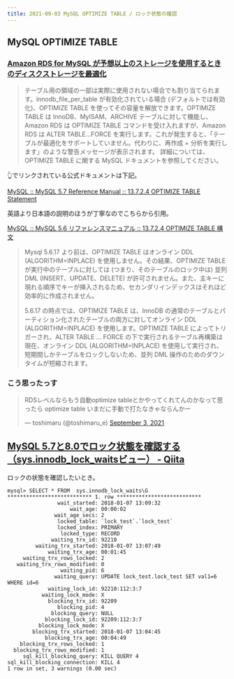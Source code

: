 ```yaml
---
title: 2021-09-03 MySQL OPTIMIZE TABLE / ロック状態の確認
---
```


## MySQL OPTIMIZE TABLE

### [Amazon RDS for MySQL が予想以上のストレージを使用するときのディスクストレージを最適化](https://aws.amazon.com/jp/premiumsupport/knowledge-center/rds-mysql-storage-optimization/)

> テーブル用の領域の一部は実際に使用されない場合でも割り当てられます。innodb_file_per_table が有効化されている場合 (デフォルトでは有効化)、OPTIMIZE TABLE を使ってその容量を解放できます。OPTIMIZE TABLE は InnoDB、MyISAM、ARCHIVE テーブルに対して機能し、Amazon RDS は OPTIMIZE TABLE コマンドを受け入れますが、Amazon RDS は ALTER TABLE...FORCE を実行します。これが発生すると、「テーブルが最適化をサポートしていません。代わりに、再作成 + 分析を実行します」のような警告メッセージが表示されます。 詳細については、OPTIMIZE TABLE に関する MySQL ドキュメントを参照してください。


👆でリンクされている公式ドキュメントは下記。

[MySQL :: MySQL 5.7 Reference Manual :: 13.7.2.4 OPTIMIZE TABLE Statement](https://dev.mysql.com/doc/refman/5.7/en/optimize-table.html)


英語より日本語の説明のほうが丁寧なのでこちらから引用。

[MySQL :: MySQL 5.6 リファレンスマニュアル :: 13.7.2.4 OPTIMIZE TABLE 構文](https://dev.mysql.com/doc/refman/5.6/ja/optimize-table.html)

> Mysql 5.6.17 より前は、OPTIMIZE TABLE はオンライン DDL (ALGORITHM=INPLACE) を使用しません。その結果、OPTIMIZE TABLE が実行中のテーブルに対しては (つまり、そのテーブルのロック中は) 並列 DML (INSERT、UPDATE、DELETE) が許可されません。また、主キーに現れる順序でキーが挿入されるため、セカンダリインデックスはそれほど効率的に作成されません。
>
> 5.6.17 の時点では、OPTIMIZE TABLE は、InnoDB の通常のテーブルとパーティション化されたテーブルの両方に対してオンライン DDL (ALGORITHM=INPLACE) を使用します。OPTIMIZE TABLE によってトリガーされ、ALTER TABLE ... FORCE の下で実行されるテーブル再構築は現在、オンライン DDL (ALGORITHM=INPLACE) を使用して実行され、短期間しかテーブルをロックしないため、並列 DML 操作のためのダウンタイムが短縮されます。

### こう思ったっす

<blockquote class="twitter-tweet"><p lang="ja" dir="ltr">RDSレベルならもう自動optimize tableとかやってくれてんのかなって思ったら optimize table いまだに手動で打たなきゃならんかー</p>&mdash; toshimaru (@toshimaru_e) <a href="https://twitter.com/toshimaru_e/status/1433583981232934912?ref_src=twsrc%5Etfw">September 3, 2021</a></blockquote> <script async src="https://platform.twitter.com/widgets.js" charset="utf-8"></script>


## [MySQL 5.7と8.0でロック状態を確認する（sys.innodb_lock_waitsビュー） - Qiita](https://qiita.com/hmatsu47/items/607d176e885f098262e8)

ロックの状態を確認したいとき。

```
mysql> SELECT * FROM  sys.innodb_lock_waits\G
*************************** 1. row ***************************
                wait_started: 2018-01-07 13:09:32
                    wait_age: 00:00:02
               wait_age_secs: 2
                locked_table: `lock_test`.`lock_test`
                locked_index: PRIMARY
                 locked_type: RECORD
              waiting_trx_id: 92210
         waiting_trx_started: 2018-01-07 13:07:49
             waiting_trx_age: 00:01:45
     waiting_trx_rows_locked: 2
   waiting_trx_rows_modified: 0
                 waiting_pid: 6
               waiting_query: UPDATE lock_test.lock_test SET val1=6 WHERE id=6
             waiting_lock_id: 92210:112:3:7
           waiting_lock_mode: X
             blocking_trx_id: 92209
                blocking_pid: 4
              blocking_query: NULL
            blocking_lock_id: 92209:112:3:7
          blocking_lock_mode: X
        blocking_trx_started: 2018-01-07 13:04:45
            blocking_trx_age: 00:04:49
    blocking_trx_rows_locked: 1
  blocking_trx_rows_modified: 1
     sql_kill_blocking_query: KILL QUERY 4
sql_kill_blocking_connection: KILL 4
1 row in set, 3 warnings (0.00 sec)
```
